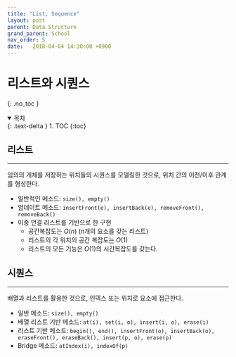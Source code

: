 ```yaml
---
title: "List, Sequence"
layout: post
parent: Data Structure
grand_parent: School
nav_order: 5
date:   2018-04-04 14:30:00 +0900
---
```

# 리스트와 시퀀스
{: .no_toc }

<details open markdown="block">
  <summary>
    목차
  </summary>
  {: .text-delta }
1. TOC
{:toc}
</details>

## 리스트
---
임의의 개체를 저장하는 위치들의 시퀀스를 모델링한 것으로, 위치 간의 이전/이후 관계를 형성한다.
- 일반적인 메소드: `size(), empty()`
- 업데이트 메소드: `insertFront(e), insertBack(e), removeFront(), removeBack()`
- 이중 연결 리스트를 기반으로 한 구현
    - 공간복잡도는 $O(n)$ ($n$개의 요소를 갖는 리스트)
    - 리스트의 각 위치의 공간 복잡도는 $O(1)$
    - 리스트의 모든 기능은 $O(1)$의 시간복잡도를 갖는다.

## 시퀀스
---
배열과 리스트를 활용한 것으로, 인덱스 또는 위치로 요소에 접근한다.
- 일반 메소드: `size(), empty()`
- 배열 리스트 기반 메소드: `at(i), set(i, o), insert(i, o), erase(i)`
- 리스트 기반 메소드: `begin(), end(), insertFront(o), insertBack(o), eraseFront(), eraseBack(), insert(p, o), erase(p)`
- Bridge 메소드: `atIndex(i), indexOf(p)`

